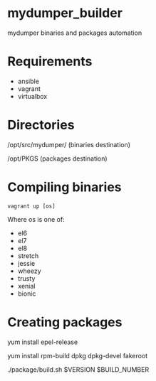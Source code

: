 # mydumper_builder
mydumper binaries and packages automation

# Requirements

- ansible
- vagrant
- virtualbox

# Directories

/opt/src/mydumper/ (binaries destination)

/opt/PKGS (packages destination)

# Compiling binaries

```
vagrant up [os]
```
Where os is one of:
- el6
- el7
- el8
- stretch
- jessie
- wheezy
- trusty
- xenial
- bionic

# Creating packages

yum install epel-release

yum install rpm-build dpkg dpkg-devel fakeroot

./package/build.sh $VERSION $BUILD_NUMBER
